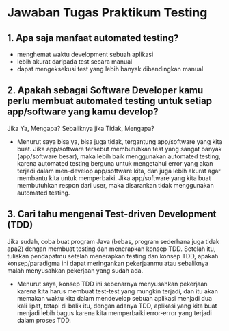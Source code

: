 # Jawaban Tugas Praktikum Testing

## 1. Apa saja manfaat automated testing?
- menghemat waktu development sebuah aplikasi
- lebih akurat daripada test secara manual
- dapat mengeksekusi test yang lebih banyak dibandingkan manual

## 2. Apakah sebagai Software Developer kamu perlu membuat automated testing untuk setiap app/software yang kamu develop?
Jika Ya, Mengapa? Sebaliknya jika Tidak, Mengapa?
- Menurut saya bisa ya, bisa juga tidak, tergantung app/software yang kita buat. Jika app/software tersebut membutuhkan test yang sangat banyak (app/software besar), maka lebih baik menggunakan automated testing, karena automated testing berguna untuk mengetahui error yang akan terjadi dalam men-develop app/software kita, dan juga lebih akurat agar membantu kita untuk memperbaiki. Jika app/software yang kita buat membutuhkan respon dari user, maka disarankan tidak menggunakan automated testing.

## 3. Cari tahu mengenai Test-driven Development (TDD)
Jika sudah, coba buat program Java (bebas, program sederhana juga tidak apa2) dengan membuat testing dan menerapkan konsep TDD.
Setelah itu, tuliskan pendapatmu setelah menerapkan testing dan konsep TDD, apakah konsep/paradigma ini dapat meringankan pekerjaanmu atau sebaliknya malah menyusahkan pekerjaan yang sudah ada.
- Menurut saya, konsep TDD ini sebenarnya menyusahkan pekerjaan karena kita harus membuat test-test yang mungkin terjadi, dan itu akan memakan waktu kita dalam mendevelop sebuah aplikasi menjadi dua kali lipat, tetapi di balik itu, dengan adanya TDD, aplikasi yang kita buat menjadi lebih bagus karena kita memperbaiki error-error yang terjadi dalam proses TDD.
